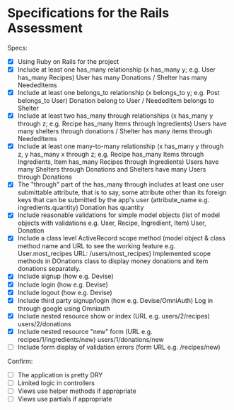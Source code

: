 # Specifications for the Rails Assessment

Specs:
- [x] Using Ruby on Rails for the project
- [x] Include at least one has_many relationship (x has_many y; e.g. User has_many Recipes)
User has many Donations / Shelter has many NeededItems
- [x] Include at least one belongs_to relationship (x belongs_to y; e.g. Post belongs_to User)
Donation belong to User / NeededItem belongs to Shelter
- [x] Include at least two has_many through relationships (x has_many y through z; e.g. Recipe has_many Items through Ingredients) 
Users have many shelters through donations / Shelter has many items through NeededItems
- [x] Include at least one many-to-many relationship (x has_many y through z, y has_many x through z; e.g. Recipe has_many Items through Ingredients, Item has_many Recipes through Ingredients)
Users have many Shelters through Donations and Shelters have many Users through Donations
- [x] The "through" part of the has_many through includes at least one user submittable attribute, that is to say, some attribute other than its foreign keys that can be submitted by the app's user (attribute_name e.g. ingredients.quantity)
Donation has quantity
- [x] Include reasonable validations for simple model objects (list of model objects with validations e.g. User, Recipe, Ingredient, Item)
User, Donation
- [x] Include a class level ActiveRecord scope method (model object & class method name and URL to see the working feature e.g. User.most_recipes URL: /users/most_recipes)
Implemented scope methods in DOnations class to display money donations and item donations separately.
- [x] Include signup (how e.g. Devise)
- [x] Include login (how e.g. Devise)
- [x] Include logout (how e.g. Devise)
- [x] Include third party signup/login (how e.g. Devise/OmniAuth)
Log in through google using Omniauth
- [x] Include nested resource show or index (URL e.g. users/2/recipes)
users/2/donations
- [x] Include nested resource "new" form (URL e.g. recipes/1/ingredients/new)
users/1/donations/new
- [ ] Include form display of validation errors (form URL e.g. /recipes/new)

Confirm:
- [ ] The application is pretty DRY
- [ ] Limited logic in controllers
- [ ] Views use helper methods if appropriate
- [ ] Views use partials if appropriate
